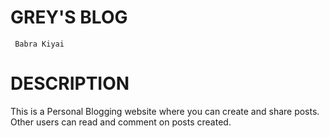 # GREY'S BLOG
     
     Babra Kiyai

# DESCRIPTION

This is a Personal Blogging website where you can create and share posts. Other users can read and comment on posts created.